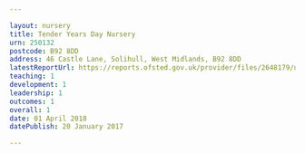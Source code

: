 ```yaml
---

layout: nursery
title: Tender Years Day Nursery
urn: 250132
postcode: B92 8DD
address: 46 Castle Lane, Solihull, West Midlands, B92 8DD
latestReportUrl: https://reports.ofsted.gov.uk/provider/files/2648179/urn/250132.pdf
teaching: 1
development: 1
leadership: 1
outcomes: 1
overall: 1
date: 01 April 2018 
datePublish: 20 January 2017

---
```

